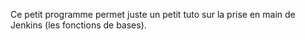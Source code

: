 Ce petit programme permet juste un petit tuto sur la prise en main de Jenkins (les fonctions de bases).